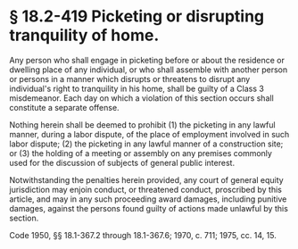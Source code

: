 # § 18.2-419 Picketing or disrupting tranquility of home.

<p>Any person who shall engage in picketing before or about the residence or dwelling place of any individual, or who shall assemble with another person or persons in a manner which disrupts or threatens to disrupt any individual's right to tranquility in his home, shall be guilty of a Class 3 misdemeanor. Each day on which a violation of this section occurs shall constitute a separate offense.</p><p>Nothing herein shall be deemed to prohibit (1) the picketing in any lawful manner, during a labor dispute, of the place of employment involved in such labor dispute; (2) the picketing in any lawful manner of a construction site; or (3) the holding of a meeting or assembly on any premises commonly used for the discussion of subjects of general public interest.</p><p>Notwithstanding the penalties herein provided, any court of general equity jurisdiction may enjoin conduct, or threatened conduct, proscribed by this article, and may in any such proceeding award damages, including punitive damages, against the persons found guilty of actions made unlawful by this section.</p><p>Code 1950, §§ 18.1-367.2 through 18.1-367.6; 1970, c. 711; 1975, cc. 14, 15.</p>